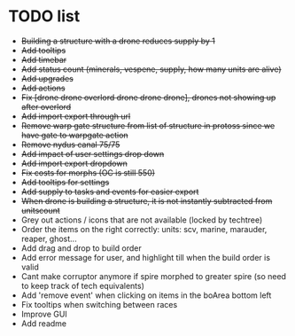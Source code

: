 # TODO list
- ~~Building a structure with a drone reduces supply by 1~~
- ~~Add tooltips~~
- ~~Add timebar~~
- ~~Add status count (minerals, vespene, supply, how many units are alive)~~
- ~~Add upgrades~~
- ~~Add actions~~
- ~~Fix [drone drone overlord drone drone drone], drones not showing up after overlord~~
- ~~Add import export through url~~
- ~~Remove warp gate structure from list of structure in protoss since we have gate to warpgate action~~
- ~~Remove nydus canal 75/75~~
- ~~Add impact of user settings drop down~~
- ~~Add import export dropdown~~
- ~~Fix costs for morphs (OC is still 550)~~
- ~~Add tooltips for settings~~
- ~~Add supply to tasks and events for easier export~~
- ~~When drone is building a structure, it is not instantly subtracted from unitscount~~
- Grey out actions / icons that are not available (locked by techtree)
- Order the items on the right correctly: units: scv, marine, marauder, reaper, ghost...
- Add drag and drop to build order
- Add error message for user, and highlight till when the build order is valid
- Cant make corruptor anymore if spire morphed to greater spire (so need to keep track of tech equivalents)
- Add 'remove event' when clicking on items in the boArea bottom left
- Fix tooltips when switching between races
- Improve GUI
- Add readme
